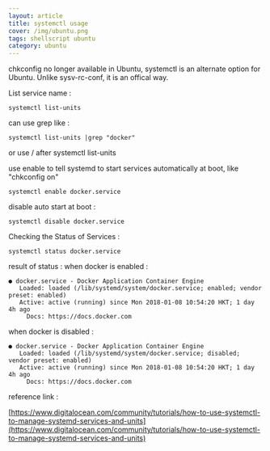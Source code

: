 ```yaml
---
layout: article
title: systemctl usage
cover: /img/ubuntu.png
tags: shellscript ubuntu
category: ubuntu
---
```


chkconfig no longer available in Ubuntu, systemctl is an alternate option for Ubuntu. Unlike sysv-rc-conf, it is an offical way.

List service name :

```
systemctl list-units
```

can use grep like :

```
systemctl list-units |grep "docker"
```

or use / after systemctl list-units

use enable to tell systemd to start services automatically at boot, like "chkconfig on"

```
systemctl enable docker.service
```

disable auto start at boot :

```
systemctl disable docker.service
```

Checking the Status of Services :

```
systemctl status docker.service
```

result of status :
when docker is enabled :

```
● docker.service - Docker Application Container Engine
   Loaded: loaded (/lib/systemd/system/docker.service; enabled; vendor preset: enabled)
   Active: active (running) since Mon 2018-01-08 10:54:20 HKT; 1 day 4h ago
     Docs: https://docs.docker.com

```

when docker is disabled :

```
● docker.service - Docker Application Container Engine
   Loaded: loaded (/lib/systemd/system/docker.service; disabled; vendor preset: enabled)
   Active: active (running) since Mon 2018-01-08 10:54:20 HKT; 1 day 4h ago
     Docs: https://docs.docker.com
```



reference link :

[https://www.digitalocean.com/community/tutorials/how-to-use-systemctl-to-manage-systemd-services-and-units](https://www.digitalocean.com/community/tutorials/how-to-use-systemctl-to-manage-systemd-services-and-units)
